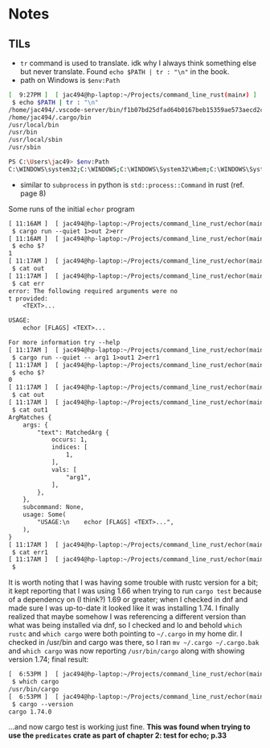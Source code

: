 # Notes

## TILs

* `tr` command is used to translate. idk why I always think something else but never translate. Found `echo $PATH | tr : "\n"` in the book.
* path on Windows is `$env:Path`

```sh
[  9:27PM ]  [ jac494@hp-laptop:~/Projects/command_line_rust(main✗) ]
 $ echo $PATH | tr : "\n"
/home/jac494/.vscode-server/bin/f1b07bd25dfad64b0167beb15359ae573aecd2cc/bin/remote-cli
/home/jac494/.cargo/bin
/usr/local/bin
/usr/bin
/usr/local/sbin
/usr/sbin

PS C:\Users\jac49> $env:Path
C:\WINDOWS\system32;C:\WINDOWS;C:\WINDOWS\System32\Wbem;C:\WINDOWS\System32\WindowsPowerShell\v1.0\;C:\WINDOWS\System32\OpenSSH\;C:\Program Files\PuTTY\;C:\Users\jac49\AppData\Local\Programs\Python\Python310\Scripts\;C:\Users\jac49\AppData\Local\Programs\Python\Python310\;C:\Users\jac49\AppData\Local\Microsoft\WindowsApps;;C:\Users\jac49\AppData\Local\Programs\Microsoft VS Code\bin;C:\Users\jac49\AppData\Local\Programs\Hyper\resources\bin
```

* similar to `subprocess` in python is `std::process::Command` in rust (ref. page 8)

Some runs of the initial `echor` program

```txt
[ 11:16AM ]  [ jac494@hp-laptop:~/Projects/command_line_rust/echor(main✗) ]
 $ cargo run --quiet 1>out 2>err          
[ 11:16AM ]  [ jac494@hp-laptop:~/Projects/command_line_rust/echor(main✗) ]
 $ echo $?
1
[ 11:17AM ]  [ jac494@hp-laptop:~/Projects/command_line_rust/echor(main✗) ]
 $ cat out
[ 11:17AM ]  [ jac494@hp-laptop:~/Projects/command_line_rust/echor(main✗) ]
 $ cat err
error: The following required arguments were no
t provided:
    <TEXT>...

USAGE:
    echor [FLAGS] <TEXT>...

For more information try --help
[ 11:17AM ]  [ jac494@hp-laptop:~/Projects/command_line_rust/echor(main✗) ]
 $ cargo run --quiet -- arg1 1>out1 2>err1
[ 11:17AM ]  [ jac494@hp-laptop:~/Projects/command_line_rust/echor(main✗) ]
 $ echo $?
0
[ 11:17AM ]  [ jac494@hp-laptop:~/Projects/command_line_rust/echor(main✗) ]
 $ cat out
[ 11:17AM ]  [ jac494@hp-laptop:~/Projects/command_line_rust/echor(main✗) ]
 $ cat out1
ArgMatches {
    args: {
        "text": MatchedArg {
            occurs: 1,
            indices: [
                1,
            ],
            vals: [
                "arg1",
            ],
        },
    },
    subcommand: None,
    usage: Some(
        "USAGE:\n    echor [FLAGS] <TEXT>...",
    ),
}
[ 11:17AM ]  [ jac494@hp-laptop:~/Projects/command_line_rust/echor(main✗) ]
 $ cat err1
[ 11:17AM ]  [ jac494@hp-laptop:~/Projects/command_line_rust/echor(main✗) ]
 $
```

It is worth noting that I was having some trouble with rustc version for a bit; it kept reporting that I was using 1.66 when trying to run `cargo test` because of a dependency on (I think?) 1.69 or greater; when I checked in dnf and made sure I was up-to-date it looked like it was installing 1.74. I finally realized that maybe somehow I was referencing a different version than what was being installed via dnf, so I checked and lo and behold `which rustc` and `which cargo` were both pointing to `~/.cargo` in my home dir. I checked in /usr/bin and cargo was there, so I ran `mv ~/.cargo ~/.cargo.bak` and `which cargo` was now reporting `/usr/bin/cargo` along with showing version 1.74; final result:

```txt
[  6:53PM ]  [ jac494@hp-laptop:~/Projects/command_line_rust/echor(main✗) ]
 $ which cargo
/usr/bin/cargo
[  6:53PM ]  [ jac494@hp-laptop:~/Projects/command_line_rust/echor(main✗) ]
 $ cargo --version
cargo 1.74.0
```

...and now cargo test is working just fine. **This was found when trying to use the `predicates` crate as part of chapter 2: test for echo; p.33**
